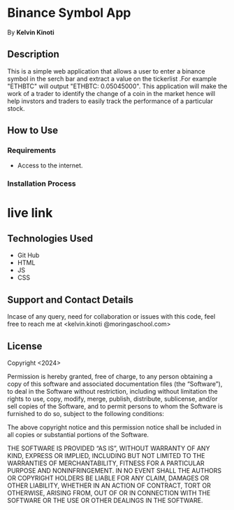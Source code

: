 # Binance Symbol App


By **Kelvin Kinoti**

## Description

This is a simple web application that allows a user to enter a binance symbol in the serch bar  and extract a value on the tickerlist .For example "ETHBTC" will output "ETHBTC: 0.05045000".
This application will make the work of a trader to identify the change of a coin in the market hence will help invstors and traders to easily track the performance of a particular stock. 

## How to Use

### Requirements

* Access to the internet.

### Installation Process

# live link



## Technologies Used
* Git Hub
* HTML
* JS
* CSS

## Support and Contact Details

Incase of any query, need for collaboration or issues with this code, feel free to reach me at
<kelvin.kinoti @moringaschool.com>

## License
Copyright <2024> <COPYRIGHT Kelvin>

Permission is hereby granted, free of charge, to any person obtaining a copy of this software and associated documentation files (the “Software”), to deal in the Software without restriction, including without limitation the rights to use, copy, modify, merge, publish, distribute, sublicense, and/or sell copies of the Software, and to permit persons to whom the Software is furnished to do so, subject to the following conditions:

The above copyright notice and this permission notice shall be included in all copies or substantial portions of the Software.

THE SOFTWARE IS PROVIDED “AS IS”, WITHOUT WARRANTY OF ANY KIND, EXPRESS OR IMPLIED, INCLUDING BUT NOT LIMITED TO THE WARRANTIES OF MERCHANTABILITY, FITNESS FOR A PARTICULAR PURPOSE AND NONINFRINGEMENT. IN NO EVENT SHALL THE AUTHORS OR COPYRIGHT HOLDERS BE LIABLE FOR ANY CLAIM, DAMAGES OR OTHER LIABILITY, WHETHER IN AN ACTION OF CONTRACT, TORT OR OTHERWISE, ARISING FROM, OUT OF OR IN CONNECTION WITH THE SOFTWARE OR THE USE OR OTHER DEALINGS IN THE SOFTWARE.
